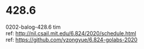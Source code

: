 # 428.6
0202-balog-428.6 tim<br>
ref: http://nil.csail.mit.edu/6.824/2020/schedule.html<br>
ref: https://github.com/yzongyue/6.824-golabs-2020
